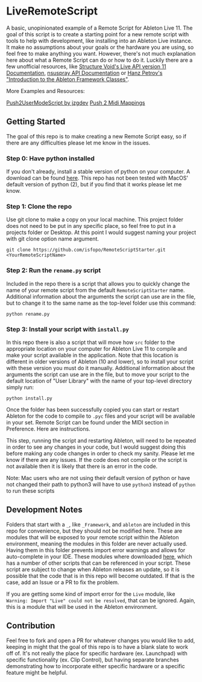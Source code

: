 # LiveRemoteScript

A basic, unopinionated example of a Remote Script for Ableton Live 11. The goal of this script is to create a starting point for a new remote script with tools to help with development, like installing into an Ableton Live instance. It make no assumptions about your goals or the hardware you are using, so feel free to make anything you want. However, there's not much explanation here about what a Remote Script can do or how to do it. Luckily there are a few unofficial resources, like [Structure Void's Live API version 11 Documentation](https://structure-void.com/PythonLiveAPI_documentation/Live11.0.xml), [nsuspray API Documentation](https://nsuspray.github.io/Live_API_Doc/) or [Hanz Petrov's "Introduction to the Ableton Framework Classes"](http://remotescripts.blogspot.com/2010/03/introduction-to-framework-classes.html).

More Examples and Resources:

[Push2UserModeScript by jzgdev](https://github.com/jzgdev/Push2UserModeScript)
[Push 2 Midi Mappings](https://i2.wp.com/www.joshuacasper.com/contents/uploads/MidiMapping.png?ssl=1)

## Getting Started

The goal of this repo is to make creating a new Remote Script easy, so if there are any difficulties please let me know in the issues.

### Step 0: Have python installed

If you don't already, install a stable version of python on your computer. A download can be found [here](https://www.python.org/downloads/). This repo has not been tested with MacOS' default version of python (2), but if you find that it works please let me know.

### Step 1: Clone the repo

Use git clone to make a copy on your local machine. This project folder does not need to be put in any specific place, so feel free to put in a projects folder or Desktop. At this point I would suggest naming your project with git clone option name argument.

```shell
git clone https://github.com/isfopo/RemoteScriptStarter.git <YourRemoteScriptName>
```

### Step 2: Run the `rename.py` script

Included in the repo there is a script that allows you to quickly change the name of your remote script from the default `RemoteScriptStarter` name. Additional information about the arguments the script can use are in the file, but to change it to the same name as the top-level folder use this command:

```shell
python rename.py
```

### Step 3: Install your script with `install.py`

In this repo there is also a script that will move how `src` folder to the appropriate location on your computer for Ableton Live 11 to compile and make your script available in the application. Note that this location is different in older versions of Ableton (10 and lower), so to install your script with these version you must do it manually. Additional information about the arguments the script can use are in the file, but to move your script to the default location of "User Library" with the name of your top-level directory simply run:

```shell
python install.py
```

Once the folder has been successfully copied you can start or restart Ableton for the code to compile to `.pyc` files and your script will be available in your set. Remote Script can be found under the MIDI section in Preference. Here are instructions.

This step, running the script and restarting Ableton, will need to be repeated in order to see any changes in your code, but I would suggest doing this before making any code changes in order to check my sanity. Please let me know if there are any issues. If the code does not compile or the script is not available then it is likely that there is an error in the code.

Note: Mac users who are not using their default version of python or have not changed their path to python3 will have to use `python3` instead of `python` to run these scripts

## Development Notes

Folders that start with a `_`, like `_Framework`, and `ableton` are included in this repo for convenience, but they should not be modified here. These are modules that will be exposed to your remote script within the Ableton environment, meaning the modules in this folder are never actually used. Having them in this folder prevents import error warnings and allows for auto-complete in your IDE. These modules where downloaded [here](https://github.com/gluon/AbletonLive11_MIDIRemoteScripts), which has a number of other scripts that can be referenced in your script. These script are subject to change when Ableton releases an update, so it is possible that the code that is in this repo will become outdated. If that is the case, add an Issue or a PR to fix the problem.

If you are getting some kind of import error for the `Live` module, like `Warning: Import "Live" could not be resolved`, that can be ignored. Again, this is a module that will be used in the Ableton environment.

## Contribution

Feel free to fork and open a PR for whatever changes you would like to add, keeping in might that the goal of this repo is to have a blank slate to work off of. It's not really the place for specific hardware (ex. Launchpad) with specific functionality (ex. Clip Control), but having separate branches demonstrating how to incorporate either specific hardware or a specific feature might be helpful.
